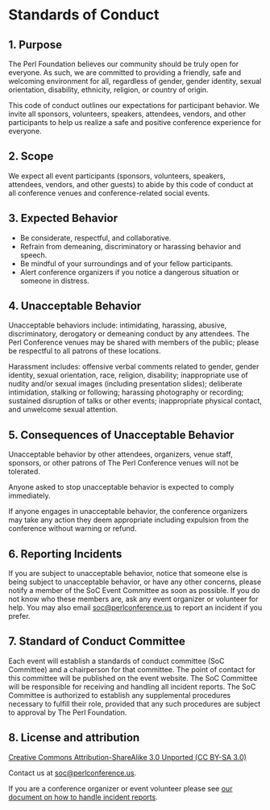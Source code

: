 # Standards of Conduct

## 1. Purpose

The Perl Foundation believes our community should be truly open for
everyone. As such, we are committed to providing a friendly, safe and
welcoming environment for all, regardless of gender, gender identity, sexual
orientation, disability, ethnicity, religion, or country of origin.

This code of conduct outlines our expectations for participant behavior. We
invite all sponsors, volunteers, speakers, attendees, vendors, and other
participants to help us realize a safe and positive conference experience for
everyone.

## 2. Scope

We expect all event participants (sponsors, volunteers, speakers, attendees,
vendors, and other guests) to abide by this code of conduct at all conference
venues and conference-related social events.

## 3. Expected Behavior

* Be considerate, respectful, and collaborative.
* Refrain from demeaning, discriminatory or harassing behavior and speech.
* Be mindful of your surroundings and of your fellow participants.
* Alert conference organizers if you notice a dangerous situation or someone
  in distress.

## 4. Unacceptable Behavior

Unacceptable behaviors include: intimidating, harassing, abusive,
discriminatory, derogatory or demeaning conduct by any attendees. The Perl
Conference venues may be shared with members of the public; please be
respectful to all patrons of these locations.

Harassment includes: offensive verbal comments related to gender, gender
identity, sexual orientation, race, religion, disability; inappropriate use of
nudity and/or sexual images (including presentation slides); deliberate
intimidation, stalking or following; harassing photography or recording;
sustained disruption of talks or other events; inappropriate physical contact,
and unwelcome sexual attention.

## 5. Consequences of Unacceptable Behavior

Unacceptable behavior by other attendees, organizers, venue staff, sponsors,
or other patrons of The Perl Conference venues will not be tolerated.

Anyone asked to stop unacceptable behavior is expected to comply immediately.

If anyone engages in unacceptable behavior, the conference organizers may take
any action they deem appropriate including expulsion from the conference
without warning or refund.

## 6. Reporting Incidents

If you are subject to unacceptable behavior, notice that someone else is being
subject to unacceptable behavior, or have any other concerns, please notify a
member of the SoC Event Committee as soon as possible. If you do not know who
these members are, ask any event organizer or volunteer for help. You may also
email [soc@perlconference.us](mailto:soc@perlconference.us) to report an
incident if you prefer.

## 7. Standard of Conduct Committee

Each event will establish a standards of conduct committee (SoC Committee) and
a chairperson for that committee. The point of contact for this committee will
be published on the event website. The SoC Committee will be responsible for
receiving and handling all incident reports. The SoC Committee is authorized
to establish any supplemental procedures necessary to fulfill their role,
provided that any such procedures are subject to approval by The Perl
Foundation.

## 8. License and attribution

[Creative Commons Attribution-ShareAlike 3.0 Unported (CC BY-SA
3.0)](http://creativecommons.org/licenses/by-sa/3.0/)

Contact us at [soc@perlconference.us](mailto:soc@perlconference.us).

If you are a conference organizer or event volunteer please see [our document on how to handle incident reports](handling-incidents.md).
